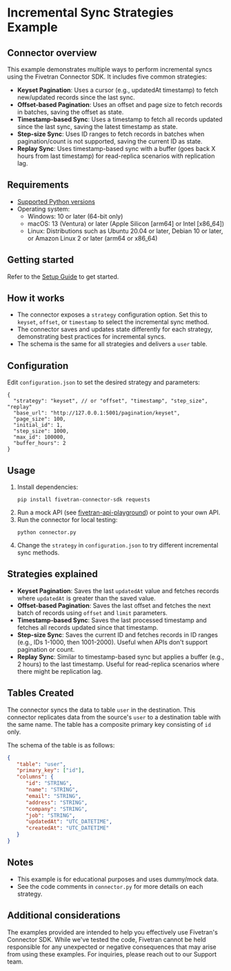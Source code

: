 # Incremental Sync Strategies Example

## Connector overview

This example demonstrates multiple ways to perform incremental syncs using the Fivetran Connector SDK. It includes five common strategies:

- **Keyset Pagination**: Uses a cursor (e.g., updatedAt timestamp) to fetch new/updated records since the last sync.
- **Offset-based Pagination**: Uses an offset and page size to fetch records in batches, saving the offset as state.
- **Timestamp-based Sync**: Uses a timestamp to fetch all records updated since the last sync, saving the latest timestamp as state.
- **Step-size Sync**: Uses ID ranges to fetch records in batches when pagination/count is not supported, saving the current ID as state.
- **Replay Sync**: Uses timestamp-based sync with a buffer (goes back X hours from last timestamp) for read-replica scenarios with replication lag.

## Requirements

* [Supported Python versions](https://github.com/fivetran/fivetran_connector_sdk/blob/main/README.md#requirements)   
* Operating system:
  * Windows: 10 or later (64-bit only)
  * macOS: 13 (Ventura) or later (Apple Silicon [arm64] or Intel [x86_64])
  * Linux: Distributions such as Ubuntu 20.04 or later, Debian 10 or later, or Amazon Linux 2 or later (arm64 or x86_64)

## Getting started

Refer to the [Setup Guide](https://fivetran.com/docs/connectors/connector-sdk/setup-guide) to get started.

## How it works

- The connector exposes a `strategy` configuration option. Set this to `keyset`, `offset`, or `timestamp` to select the incremental sync method.
- The connector saves and updates state differently for each strategy, demonstrating best practices for incremental syncs.
- The schema is the same for all strategies and delivers a `user` table.

## Configuration

Edit `configuration.json` to set the desired strategy and parameters:

```
{
  "strategy": "keyset", // or "offset", "timestamp", "step_size", "replay"
  "base_url": "http://127.0.0.1:5001/pagination/keyset",
  "page_size": 100,
  "initial_id": 1,
  "step_size": 1000,
  "max_id": 100000,
  "buffer_hours": 2
}
```

## Usage

1. Install dependencies:
   ```
   pip install fivetran-connector-sdk requests
   ```
2. Run a mock API (see [fivetran-api-playground](https://pypi.org/project/fivetran-api-playground/)) or point to your own API.
3. Run the connector for local testing:
   ```
   python connector.py
   ```
4. Change the `strategy` in `configuration.json` to try different incremental sync methods.

## Strategies explained

- **Keyset Pagination**: Saves the last `updatedAt` value and fetches records where `updatedAt` is greater than the saved value.
- **Offset-based Pagination**: Saves the last offset and fetches the next batch of records using `offset` and `limit` parameters.
- **Timestamp-based Sync**: Saves the last processed timestamp and fetches all records updated since that timestamp.
- **Step-size Sync**: Saves the current ID and fetches records in ID ranges (e.g., IDs 1-1000, then 1001-2000). Useful when APIs don't support pagination or count.
- **Replay Sync**: Similar to timestamp-based sync but applies a buffer (e.g., 2 hours) to the last timestamp. Useful for read-replica scenarios where there might be replication lag.

## Tables Created

The connector syncs the data to table `user` in the destination.
This connector replicates data from the source's `user` to a destination table with the same name. The table has a composite primary key consisting of `id` only.

The schema of the table is as follows:

```json
{
   "table": "user",
   "primary_key": ["id"],
   "columns": {
      "id": "STRING",
      "name": "STRING",
      "email": "STRING",
      "address": "STRING",
      "company": "STRING",
      "job": "STRING",
      "updatedAt": "UTC_DATETIME",
      "createdAt": "UTC_DATETIME"
   }
}
```

## Notes
- This example is for educational purposes and uses dummy/mock data.
- See the code comments in `connector.py` for more details on each strategy.


## Additional considerations

The examples provided are intended to help you effectively use Fivetran's Connector SDK. While we've tested the code, Fivetran cannot be held responsible for any unexpected or negative consequences that may arise from using these examples. For inquiries, please reach out to our Support team.